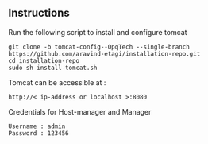 ## Instructions
Run the following script to install and configure tomcat

```
git clone -b tomcat-config--OpqTech --single-branch https://github.com/aravind-etagi/installation-repo.git
cd installation-repo
sudo sh install-tomcat.sh
```

Tomcat can be accessible at :
```
http://< ip-address or localhost >:8080
```

Credentials for Host-manager and Manager
```
Username : admin
Password : 123456
```
